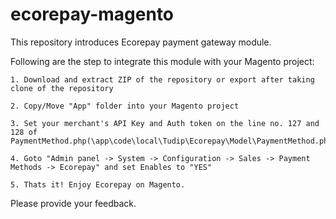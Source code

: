 ecorepay-magento
================

This repository introduces Ecorepay payment gateway module.

Following are the step to integrate this module with your Magento project:

	1. Download and extract ZIP of the repository or export after taking clone of the repository

	2. Copy/Move "App" folder into your Magento project

	3. Set your merchant's API Key and Auth token on the line no. 127 and 128 of PaymentMethod.php(\app\code\local\Tudip\Ecorepay\Model\PaymentMethod.php)

	4. Goto "Admin panel -> System -> Configuration -> Sales -> Payment Methods -> Ecorepay" and set Enables to "YES"
	
	5. Thats it! Enjoy Ecorepay on Magento.
	
Please provide your feedback.
